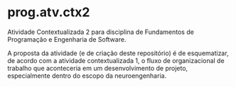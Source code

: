 # prog.atv.ctx2
Atividade Contextualizada 2 para disciplina de Fundamentos de Programação e Engenharia de Software.

A proposta da atividade (e de criação deste repositório) é de esquematizar, de acordo com a atividade contextualizada 1, o fluxo de organizacional de trabalho que aconteceria em um desenvolvimento de projeto,
especialmente dentro do escopo da neuroengenharia.
